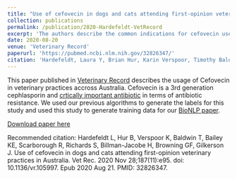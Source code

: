 ```yaml
---
title: "Use of cefovecin in dogs and cats attending first-opinion veterinary practices in Australia"
collection: publications
permalink: /publication/2020-Hardefeldt-VetRecord
excerpt: 'The authors describe the common indications for cefovecin use in dogs and cats, and the frequency of culture and susceptibility testing'
date: 2020-08-20
venue: 'Veterinary Record'
paperurl: 'https://pubmed.ncbi.nlm.nih.gov/32826347/'
citation: 'Hardefeldt, Laura Y, Brian Hur, Karin Verspoor, Timothy Baldwin, Kirsten E Bailey, Riata Scarborough, Suzanna Richards, Helen Bilman-Jacobe, Glenn F Browning and James R Gilkerson (2020) Use of cefovecin in dogs and cats attending first-opinion veterinary practices in Australia, Veterinary Record.'
---
```

This paper published in [Veterinary Record](https://bvajournals.onlinelibrary.wiley.com/doi/abs/10.1136/vr.105997) describes the usage of Cefovecin in veterinary practices accross Australia.  Cefovecin is a 3rd generation cephlasporin and [crtically important antibiotic](https://www.amr.gov.au/resources/importance-ratings-and-summary-antibacterial-uses-human-and-animal-health-australia) in terms of antibiotic resistance. We used our previous algorithms to generate the labels for this study and used this study to generate training data for our [BioNLP paper](https://www.aclweb.org/anthology/2020.bionlp-1.17/).

[Download paper here](https://pubmed.ncbi.nlm.nih.gov/32826347/)

Recommended citation: Hardefeldt L, Hur B, Verspoor K, Baldwin T, Bailey KE, Scarborough R, Richards S, Billman-Jacobe H, Browning GF, Gilkerson J. Use of cefovecin in dogs and cats attending first-opinion veterinary practices in Australia. Vet Rec. 2020 Nov 28;187(11):e95. doi: 10.1136/vr.105997. Epub 2020 Aug 21. PMID: 32826347.